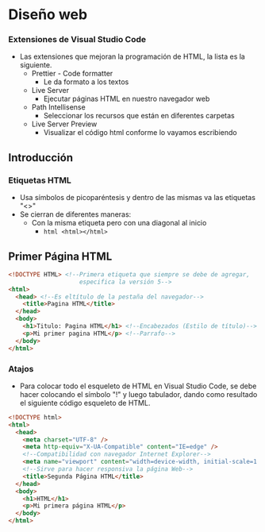 # Diseño web
### Extensiones de Visual Studio Code
- Las extensiones que mejoran la programación de HTML, la lista es la siguiente.
  - Prettier - Code formatter
    - Le da formato a los textos
  - Live Server 
    - Ejecutar páginas HTML en nuestro navegador web
  - Path Intellisense
    - Seleccionar los recursos que están en diferentes carpetas
  - Live Server Preview
    - Visualizar el código html conforme lo vayamos escribiendo
## Introducción
### Etiquetas HTML
- Usa símbolos de picoparéntesis y dentro de las mismas va las etiquetas "<>"
- Se cierran de diferentes maneras:
  - Con la misma etiqueta pero con una diagonal al inicio
    - ```html <html></html> ```

## Primer Página HTML
```html
<!DOCTYPE HTML> <!--Primera etiqueta que siempre se debe de agregar, 
                    especifica la versión 5-->
<html>
  <head> <!--Es eltítulo de la pestaña del navegador-->
    <title>Pagina HTML</title> 
  </head>
  <body>
    <h1>Titulo: Pagina HTML</h1> <!--Encabezados (Estilo de título)-->
    <p>Mi primer pagina HTML</p> <!--Parrafo-->
  </body>
</html>
```

### Atajos
- Para colocar todo el esqueleto de HTML en Visual Studio Code, se debe hacer colocando el símbolo "!" y luego tabulador, dando como resultado el siguiente código esqueleto de HTML.
```html
<!DOCTYPE html>
<html>
  <head>
    <meta charset="UTF-8" />
    <meta http-equiv="X-UA-Compatible" content="IE=edge" />
    <!--Compatibilidad con navegador Internet Explorer-->
    <meta name="viewport" content="width=device-width, initial-scale=1.0" />
    <!--Sirve para hacer responsiva la página Web-->
    <title>Segunda Página HTML</title>
  </head>
  <body>
    <h1>HTML</h1>
    <p>Mi primera página HTML</p>
  </body>
</html>
```
